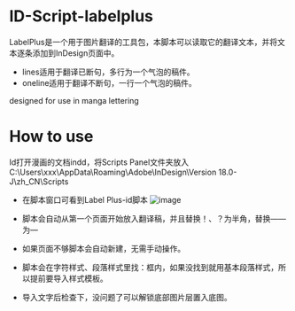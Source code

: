 # ID-Script-labelplus
LabelPlus是一个用于图片翻译的工具包，本脚本可以读取它的翻译文本，并将文本逐条添加到InDesign页面中。
- lines适用于翻译已断句，多行为一个气泡的稿件。
- oneline适用于翻译不断句，一行一个气泡的稿件。

designed for use in manga lettering
# How to use
Id打开漫画的文档indd，将Scripts Panel文件夹放入
C:\Users\xxx\AppData\Roaming\Adobe\InDesign\Version 18.0-J\zh_CN\Scripts
- 在脚本窗口可看到Label Plus-id脚本
![image](https://github.com/user-attachments/assets/61d00913-12b6-4f5e-bbd6-5fb9a97e0381)

- 脚本会自动从第一个页面开始放入翻译稿，并且替换！、？为半角，替换——为—
- 如果页面不够脚本会自动新建，无需手动操作。
- 脚本会在字符样式、段落样式里找：框内，如果没找到就用基本段落样式，所以提前要导入样式模板。
- 导入文字后检查下，没问题了可以解锁底部图片层置入底图。
